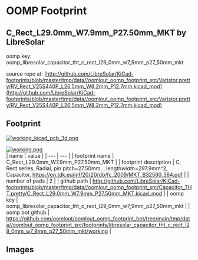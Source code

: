 # OOMP Footprint  
## C_Rect_L29.0mm_W7.9mm_P27.50mm_MKT  by LibreSolar  
  
oomp key: oomp_libresolar_capacitor_tht_c_rect_l29_0mm_w7_9mm_p27_50mm_mkt  
  
source repo at: [http://github.com/LibreSolar/KiCad-footprints/blob/master/tmp/data//oomlout_oomp_footprint_src/Varistor.pretty/RV_Rect_V25S440P_L26.5mm_W8.2mm_P12.7mm.kicad_mod](http://github.com/LibreSolar/KiCad-footprints/blob/master/tmp/data//oomlout_oomp_footprint_src/Varistor.pretty/RV_Rect_V25S440P_L26.5mm_W8.2mm_P12.7mm.kicad_mod)  
## Footprint  
  
[![working_kicad_pcb_3d.png](working_kicad_pcb_3d_600.png)](working_kicad_pcb_3d.png)  
  
[![working.png](working_600.png)](working.png)  
| name | value | 
| --- | --- | 
| footprint name | C_Rect_L29.0mm_W7.9mm_P27.50mm_MKT | 
| footprint description | C, Rect series, Radial, pin pitch=27.50mm, , length*width=29*7.9mm^2, Capacitor, https://en.tdk.eu/inf/20/20/db/fc_2009/MKT_B32560_564.pdf | 
| number of pads | 2 | 
| github path | http://github.com/LibreSolar/KiCad-footprints/blob/master/tmp/data//oomlout_oomp_footprint_src/Capacitor_THT.pretty/C_Rect_L29.0mm_W7.9mm_P27.50mm_MKT.kicad_mod | 
| oomp key | oomp_libresolar_capacitor_tht_c_rect_l29_0mm_w7_9mm_p27_50mm_mkt | 
| oomp bot github | https://github.com/oomlout/oomlout_oomp_footprint_bot/tree/main/tmp/data//oomlout_oomp_footprint_src/footprints/libresolar_capacitor_tht_c_rect_l29_0mm_w7_9mm_p27_50mm_mkt/working | 
## Images  
